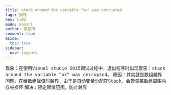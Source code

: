 ```yaml
---
title: stack around the variable "xx" was corrupted
tags: 报错
key: li02
mode: nomarl
author: 李昱棋
comment: true
aside:
  toc: true
sidebar:
  nav: layouts
---
```


<font face = "courier new">现象：在使用Visual studio 2015调试过程中，退出程序时出现警告：stack around the variable "xx" was corrupted。</font>
<font face = "courier new">原因：其实就是数组越界问题，在给数组赋值时越界，由于是自动变量分配在Stack，会警告某数组周围内存被损坏</font>
<font face = "courier new">解决：限定赋值范围，防止越界</font>